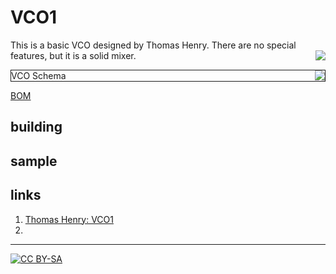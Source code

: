 # VCO1

This is a basic VCO designed by Thomas Henry. There are no special features, but it is a solid mixer. <a href="https://spielhuus.github.io/elektrophon/images/VCO.svg"><img align="right" src="https://spielhuus.github.io/elektrophon/images/VCO_tmb_schema.png"></a> 

<div style="border: 1px solid"><div><a href="https://spielhuus.github.io/elektrophon/images/VCO.png"><img align="right" src="https://spielhuus.github.io/elektrophon/images/VCO_tmb.png"></a></div><div>VCO Schema</div></div>

[BOM](BOM.csv)

## building

## sample

## links

1) [Thomas Henry: VCO1](http://birthofasynth.com/Thomas_Henry/Pages/VCO-1.html)
2) []()

---
[![CC BY-SA](https://licensebuttons.net/l/by-sa/3.0/88x31.png)](https://creativecommons.org/licenses/by-sa/4.0/)
